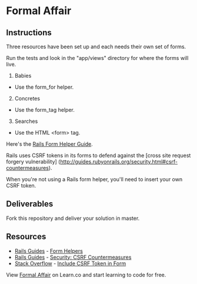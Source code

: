 

# Formal Affair

## Instructions

Three resources have been set up and each needs their own set of forms.

Run the tests and look in the "app/views" directory for where the forms
will live.

1. Babies
  - Use the form_for helper.

2. Concretes
  - Use the form_tag helper.

3. Searches
  - Use the HTML \<form\> tag.

Here's the [Rails Form Helper Guide](http://guides.rubyonrails.org/form_helpers.html).

Rails uses CSRF tokens in its forms
to defend against the [cross site request forgery
vulnerability] (http://guides.rubyonrails.org/security.html#csrf-countermeasures).

When you're not using a Rails form helper, you'll need to insert your
own CSRF token.

## Deliverables

Fork this repository and deliver your solution in master.

## Resources
* [Rails Guides](http://guides.rubyonrails.org/) - [Form Helpers](http://guides.rubyonrails.org/form_helpers.html)
* [Rails Guides](http://guides.rubyonrails.org/security.html) - [Security: CSRF Countermeasures](http://guides.rubyonrails.org/security.html#csrf-countermeasures)
* [Stack Overflow](http://stackoverflow.com/questions/4085136/how-to-generate-authenticitytoken-on-rails) - [Include CSRF Token in Form](http://stackoverflow.com/a/4085156)

<p data-visibility='hidden'>View <a href='https://learn.co/lessons/formal-affair-rails' title='Formal Affair'>Formal Affair</a> on Learn.co and start learning to code for free.</p>

